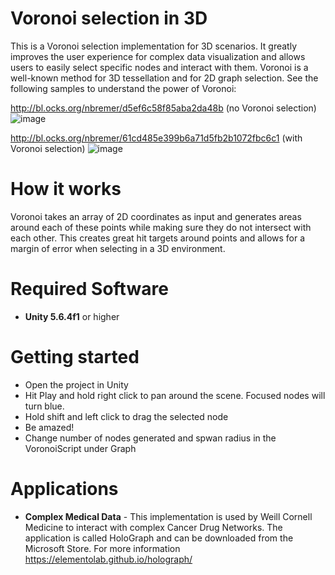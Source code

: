 # Voronoi selection in 3D

This is a Voronoi selection implementation for 3D scenarios. It greatly improves the user experience for complex data visualization and allows users to easily select specific nodes and interact with them. Voronoi is a well-known method for 3D tessellation and for 2D graph selection. See the following samples to understand the power of Voronoi:

http://bl.ocks.org/nbremer/d5ef6c58f85aba2da48b (no Voronoi selection)
![image](https://user-images.githubusercontent.com/10086264/32611020-725bdb16-c532-11e7-900e-0486de44b2f5.png)

http://bl.ocks.org/nbremer/61cd485e399b6a71d5fb2b1072fbc6c1 (with Voronoi selection)
![image](https://user-images.githubusercontent.com/10086264/32611029-781f0ad2-c532-11e7-8d80-0dc9586d9d76.png)


# How it works

Voronoi takes an array of 2D coordinates as input and generates areas around each of these points while making sure they do not intersect with each other. This creates great hit targets around points and allows for a margin of error when selecting in a 3D environment. 

# Required Software

  - **Unity 5.6.4f1** or higher


# Getting started
  - Open the project in Unity 
  - Hit Play and hold right click to pan around the scene. Focused nodes will turn blue.
  - Hold shift and left click to drag the selected node
  - Be amazed! 
  - Change number of nodes generated and spwan radius in the VoronoiScript under Graph 

# Applications
  - **Complex Medical Data** - This implementation is used by Weill Cornell Medicine to interact with complex Cancer Drug Networks. The application is called HoloGraph and can be downloaded from the Microsoft Store. For more information https://elementolab.github.io/holograph/ 
